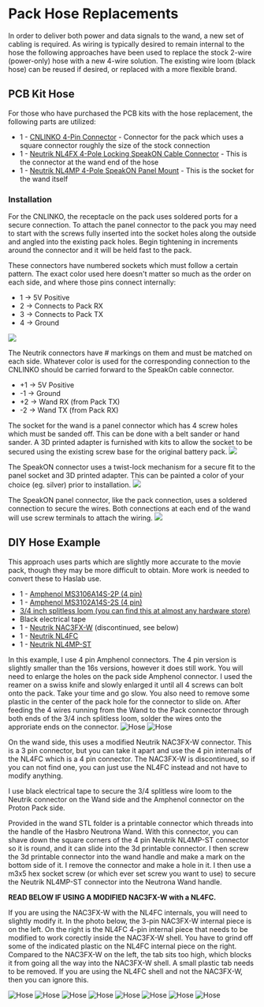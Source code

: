 # Pack Hose Replacements

In order to deliver both power and data signals to the wand, a new set of cabling is required. As wiring is typically desired to remain internal to the hose the following approaches have been used to replace the stock 2-wire (power-only) hose with a new 4-wire solution. The existing wire loom (black hose) can be reused if desired, or replaced with a more flexible brand.

## PCB Kit Hose

For those who have purchased the PCB kits with the hose replacement, the following parts are utilized:

* 1 - [CNLINKO 4-Pin Connector](https://a.co/d/8ALa9Gq) - Connector for the pack which uses a square connector roughly the size of the stock connection
* 1 - [Neutrik NL4FX 4-Pole Locking SpeakON Cable Connector](https://a.co/d/9c7djjo) - This is the connector at the wand end of the hose
* 1 - [Neutrik NL4MP 4-Pole SpeakON Panel Mount](https://a.co/d/atMuNfz) - This is the socket for the wand itself

### Installation

For the CNLINKO, the receptacle on the pack uses soldered ports for a secure connection. To attach the panel connector to the pack you may need to start with the screws fully inserted into the socket holes along the outside and angled into the existing pack holes. Begin tightening in increments around the connector and it will be held fast to the pack.

These connectors have numbered sockets which must follow a certain pattern. The exact color used here doesn't matter so much as the order on each side, and where those pins connect internally:

* 1 -> 5V Positive
* 2 -> Connects to Pack RX
* 3 -> Connects to Pack TX
* 4 -> Ground

![](images/Wand_CNLINKO.jpg)

The Neutrik connectors have # markings on them and must be matched on each side. Whatever color is used for the corresponding connection to the CNLINKO should be carried forward to the SpeakOn cable connector.

* +1 -> 5V Positive
* -1 -> Ground
* +2 -> Wand RX (from Pack TX)
* -2 -> Wand TX (from Pack RX)

The socket for the wand is a panel connector which has 4 screw holes which must be sanded off. This can be done with a belt sander or hand sander. A 3D printed adapter is furnished with kits to allow the socket to be secured using the existing screw base for the original battery pack.
![](images/Wand_SpeakON1.jpg)

The SpeakON connector uses a twist-lock mechanism for a secure fit to the panel socket and 3D printed adapter. This can be painted a color of your choice (eg. silver) prior to installation.
![](images/Wand_SpeakON2.jpg)

The SpeakON panel connector, like the pack connection, uses a soldered connection to secure the wires. Both connections at each end of the wand will use screw terminals to attach the wiring.
![](images/Wand_SpeakON3.jpg)

## DIY Hose Example

This approach uses parts which are slightly more accurate to the movie pack, though they may be more difficult to obtain. More work is needed to convert these to Haslab use.

* 1 - [Amphenol MS3106A14S-2P (4 pin)](https://www.mouser.com/ProductDetail/654-MS3106A14S-2P)
* 1 - [Amphenol MS3102A14S-2S (4 pin)](https://www.mouser.com/ProductDetail/654-MS3102A14S-2S)
* [3/4 inch splitless loom (you can find this at almost any hardware store)](https://www.gbfans.com/shop/pack-parts/34-splitless-wire-loom/)
* Black electrical tape
* 1 - [Neutrik NAC3FX-W](https://www.neutrik.com/en/product/nac3fx-w) (discontinued, see below)
* 1 - [Neutrik NL4FC](https://www.neutrik.com/en/product/nl4fc)
* 1 - [Neutrik NL4MP-ST](https://www.neutrik.com/en/product/nl4mp-st)

In this example, I use 4 pin Amphenol connectors. The 4 pin version is slightly smaller than the 16s versions, however it does still work. You will need to enlarge the holes on the pack side Amphenol connector. I used the reamer on a swiss knife and slowly enlarged it until all 4 screws can bolt onto the pack. Take your time and go slow. You also need to remove some plastic in the center of the pack hole for the connector to slide on. After feeding the 4 wires running from the Wand to the Pack connector through both ends of the 3/4 inch splitless loom, solder the wires onto the approriate ends on the connector.
![Hose](images/Hose2.jpg)
![Hose](images/Hose1.jpg)

On the wand side, this uses a modified Neutrik NAC3FX-W connector. This is a 3 pin connector, but you can take it apart and use the 4 pin internals of the NL4FC which is a 4 pin connector. The NAC3FX-W is discontinued, so if you can not find one, you can just use the NL4FC instead and not have to modify anything. 

I use black electrical tape to secure the 3/4 splitless wire loom to the Neutrik connector on the Wand side and the Amphenol connector on the Proton Pack side.

Provided in the wand STL folder is a printable connector which threads into the handle of the Hasbro Neutrona Wand. With this connector, you can shave down the square corners of the 4 pin Neutrik NL4MP-ST connector so it is round, and it can slide into the 3d printable connector. I then screw the 3d printable connector into the wand handle and make a mark on the bottom side of it. I remove the connector and make a hole in it. I then use a m3x5 hex socket screw (or which ever set screw you want to use) to secure the Neutrik NL4MP-ST connector into the Neutrona Wand handle.

**READ BELOW IF USING A MODIFIED NAC3FX-W with a NL4FC.**

If you are using the NAC3FX-W with the NL4FC internals, you will need to slightly modify it. In the photo below, the 3-pin NAC3FX-W internal piece is on the left. On the right is the NL4FC 4-pin internal piece that needs to be modified to work corectly inside the NAC3FX-W shell. You have to grind off some of the indicated plastic on the NL4FC internal piece on the right. Compared to the NAC3FX-W on the left, the tab sits too high, which blocks it from going all the way into the NAC3FX-W shell. A small plastic tab needs to be removed. If you are using the NL4FC shell and not the NAC3FX-W, then you can ignore this.

![Hose](images/Hose9.jpg)
![Hose](images/Hose4.jpg)
![Hose](images/Hose5.jpg)
![Hose](images/Hose3.jpg)
![Hose](images/Hose6.jpg)
![Hose](images/Hose10.jpg)
![Hose](images/Hose7.jpg)
![Hose](images/Hose8.jpg)
